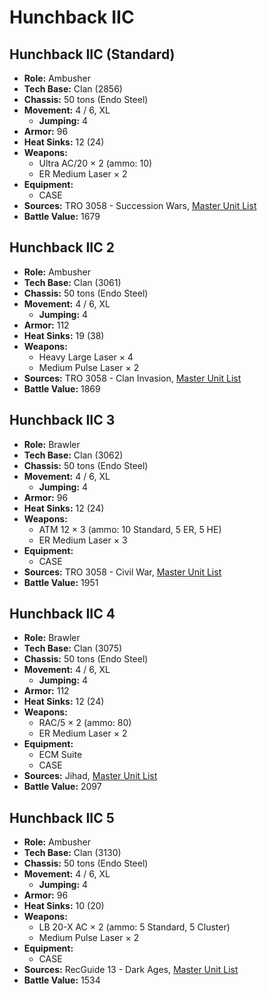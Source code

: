 # Hunchback IIC
## Hunchback IIC (Standard)
- **Role:** Ambusher
- **Tech Base:** Clan (2856)
- **Chassis:** 50 tons (Endo Steel)
- **Movement:** 4 / 6, XL
  - **Jumping:** 4
- **Armor:** 96
- **Heat Sinks:** 12 (24)
- **Weapons:**
  - Ultra AC/20 × 2 (ammo: 10)
  - ER Medium Laser × 2
- **Equipment:**
  - CASE
- **Sources:** TRO 3058 - Succession Wars, [Master Unit List](http://masterunitlist.info/Unit/Details/1568/hunchback-iic-standard)
- **Battle Value:** 1679

## Hunchback IIC 2
- **Role:** Ambusher
- **Tech Base:** Clan (3061)
- **Chassis:** 50 tons (Endo Steel)
- **Movement:** 4 / 6, XL
  - **Jumping:** 4
- **Armor:** 112
- **Heat Sinks:** 19 (38)
- **Weapons:**
  - Heavy Large Laser × 4
  - Medium Pulse Laser × 2
- **Sources:** TRO 3058 - Clan Invasion, [Master Unit List](http://masterunitlist.info/Unit/Details/1569/hunchback-iic-2)
- **Battle Value:** 1869

## Hunchback IIC 3
- **Role:** Brawler
- **Tech Base:** Clan (3062)
- **Chassis:** 50 tons (Endo Steel)
- **Movement:** 4 / 6, XL
  - **Jumping:** 4
- **Armor:** 96
- **Heat Sinks:** 12 (24)
- **Weapons:**
  - ATM 12 × 3 (ammo: 10 Standard, 5 ER, 5 HE)
  - ER Medium Laser × 3
- **Equipment:**
  - CASE
- **Sources:** TRO 3058 - Civil War, [Master Unit List](http://masterunitlist.info/Unit/Details/1570/hunchback-iic-3)
- **Battle Value:** 1951

## Hunchback IIC 4
- **Role:** Brawler
- **Tech Base:** Clan (3075)
- **Chassis:** 50 tons (Endo Steel)
- **Movement:** 4 / 6, XL
  - **Jumping:** 4
- **Armor:** 112
- **Heat Sinks:** 12 (24)
- **Weapons:**
  - RAC/5 × 2 (ammo: 80)
  - ER Medium Laser × 2
- **Equipment:**
  - ECM Suite
  - CASE
- **Sources:** Jihad, [Master Unit List](http://masterunitlist.info/Unit/Details/1571/hunchback-iic-4)
- **Battle Value:** 2097

## Hunchback IIC 5
- **Role:** Ambusher
- **Tech Base:** Clan (3130)
- **Chassis:** 50 tons (Endo Steel)
- **Movement:** 4 / 6, XL
  - **Jumping:** 4
- **Armor:** 96
- **Heat Sinks:** 10 (20)
- **Weapons:**
  - LB 20-X AC × 2 (ammo: 5 Standard, 5 Cluster)
  - Medium Pulse Laser × 2
- **Equipment:**
  - CASE
- **Sources:** RecGuide 13 - Dark Ages, [Master Unit List](http://masterunitlist.info/Unit/Details/8130/hunchback-iic-5)
- **Battle Value:** 1534

